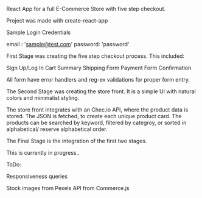 React App for a full E-Commerce Store with five step checkout.

Project was made with create-react-app

Sample Login Credentials

email : 'sample@test.com'
password: 'password'

First Stage was creating the five step checkout process. This included:

  Sign Up/Log In
  Cart Summary
  Shipping Form
  Payment Form
  Confirmation
  
All form have error handlers and reg-ex validations for proper form entry.

The Second Stage was creating the store front. It is a simple UI with natural colors and minimalist styling. 

The store front integrates with an Chec.io API, where the product data is stored. 
The JSON is fetched, to create each unique product card. 
The products can be searched by keyword, filtered by categroy, or sorted in alphabetical/ reserve alphabetical order.

The Final Stage is the integration of the first two stages.

This is currently in progress..

ToDo:

Responsiveness queries


Stock images from Pexels
API from Commerce.js
